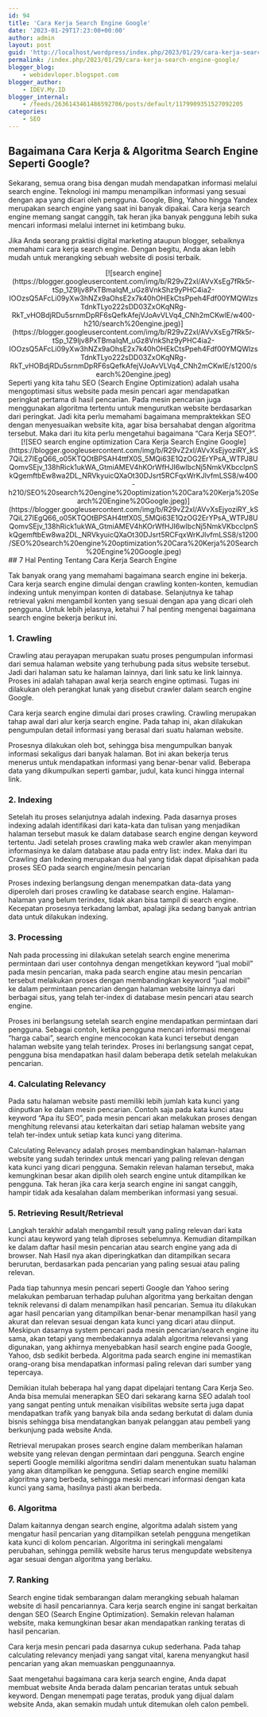 ```yaml
---
id: 94
title: 'Cara Kerja Search Engine Google'
date: '2023-01-29T17:23:00+00:00'
author: admin
layout: post
guid: 'http://localhost/wordpress/index.php/2023/01/29/cara-kerja-search-engine-google/'
permalink: /index.php/2023/01/29/cara-kerja-search-engine-google/
blogger_blog:
    - webidevloper.blogspot.com
blogger_author:
    - IDEV.My.ID
blogger_internal:
    - /feeds/2636143461486592706/posts/default/1179909351527092205
categories:
    - SEO
---
```


##  Bagaimana Cara Kerja &amp; Algoritma Search Engine Seperti Google?

Sekarang, semua orang bisa dengan mudah mendapatkan informasi melalui search engine. Teknologi ini mampu menampilkan informasi yang sesuai dengan apa yang dicari oleh pengguna. Google, Bing, Yahoo hingga Yandex merupakan search engine yang saat ini banyak dipakai. Cara kerja search engine memang sangat canggih, tak heran jika banyak pengguna lebih suka mencari informasi melalui internet ini ketimbang buku.

Jika Anda seorang praktisi digital marketing ataupun blogger, sebaiknya memahami cara kerja search engine. Dengan begitu, Anda akan lebih mudah untuk merangking sebuah website di posisi terbaik.

<div style="clear: both; text-align: center;">[![search engine](https://blogger.googleusercontent.com/img/b/R29vZ2xl/AVvXsEg7fRk5r-tSp_1Z9Ijv8PxTBmaIqM_uGz8VnkShz9yPHC4ia2-IOOzsQ5AFcLi09yXw3hNZx9aOhsE2x7k40hOHEkCtsPpeh4Fdf00YMQWlzsTdnkTLyo222sDD03ZxOKqNRg-RkT_vHOBdjRDu5srnmDpRF6sQefkAfejVJoAvVLVq4_CNh2mCKwlE/w400-h210/search%20engine.jpeg)](https://blogger.googleusercontent.com/img/b/R29vZ2xl/AVvXsEg7fRk5r-tSp_1Z9Ijv8PxTBmaIqM_uGz8VnkShz9yPHC4ia2-IOOzsQ5AFcLi09yXw3hNZx9aOhsE2x7k40hOHEkCtsPpeh4Fdf00YMQWlzsTdnkTLyo222sDD03ZxOKqNRg-RkT_vHOBdjRDu5srnmDpRF6sQefkAfejVJoAvVLVq4_CNh2mCKwlE/s1200/search%20engine.jpeg)</div>Seperti yang kita tahu SEO (Search Engine Optimization) adalah usaha mengoptimasi situs website pada mesin pencari agar mendapatkan peringkat pertama di hasil pencarian. Pada mesin pencarian juga menggunakan algoritma tertentu untuk mengurutkan website berdasarkan dari peringkat. Jadi kita perlu memahami bagaimana mempraktekkan SEO dengan menyesuaikan website kita, agar bisa bersahabat dengan algoritma tersebut. Maka dari itu kita perlu mengetahui bagaimana “Cara Kerja SEO?”.

<div style="clear: both; text-align: center;">[![SEO search engine optimization Cara Kerja Search Engine Google](https://blogger.googleusercontent.com/img/b/R29vZ2xl/AVvXsEjyoziRY_kS7QiL27IEgQ66_o05KTQOtBPSAH4ttfX0S_5MQi63E1QzOG2ErYPsA_WTPJ8UQomvSEjv_138hRick1ukWA_GtmiAMEV4hKOrWfHJI6wIbcNj5NmkVKbcclpnSkQgemftbEw8wa2DL_NRVkyuicQXaOt30DJsrt5RCFqxWrKJlvfmLSS8/w400-h210/SEO%20search%20engine%20optimization%20Cara%20Kerja%20Search%20Engine%20Google.jpeg)](https://blogger.googleusercontent.com/img/b/R29vZ2xl/AVvXsEjyoziRY_kS7QiL27IEgQ66_o05KTQOtBPSAH4ttfX0S_5MQi63E1QzOG2ErYPsA_WTPJ8UQomvSEjv_138hRick1ukWA_GtmiAMEV4hKOrWfHJI6wIbcNj5NmkVKbcclpnSkQgemftbEw8wa2DL_NRVkyuicQXaOt30DJsrt5RCFqxWrKJlvfmLSS8/s1200/SEO%20search%20engine%20optimization%20Cara%20Kerja%20Search%20Engine%20Google.jpeg)</div>## 7 Hal Penting Tentang Cara Kerja Search Engine

Tak banyak orang yang memahami bagaimana search engine ini bekerja. Cara kerja search engine dimulai dengan crawling konten-konten, kemudian indexing untuk menyimpan konten di database. Selanjutnya ke tahap retrieval yakni mengambil konten yang sesuai dengan apa yang dicari oleh pengguna. Untuk lebih jelasnya, ketahui 7 hal penting mengenai bagaimana search engine bekerja berikut ini.

### 1. Crawling

Crawling atau perayapan merupakan suatu proses pengumpulan informasi dari semua halaman website yang terhubung pada situs website tersebut. Jadi dari halaman satu ke halaman lainnya, dari link satu ke link lainnya. Proses ini adalah tahapan awal kerja search engine optimasi. Tugas ini dilakukan oleh perangkat lunak yang disebut crawler dalam search engine Google.

Cara kerja search engine dimulai dari proses crawling. Crawling merupakan tahap awal dari alur kerja search engine. Pada tahap ini, akan dilakukan pengumpulan detail informasi yang berasal dari suatu halaman website.

Prosesnya dilakukan oleh bot, sehingga bisa mengumpulkan banyak informasi sekaligus dari banyak halaman. Bot ini akan bekerja terus menerus untuk mendapatkan informasi yang benar-benar valid. Beberapa data yang dikumpulkan seperti gambar, judul, kata kunci hingga internal link.

### 2. Indexing

Setelah itu proses selanjutnya adalah indexing. Pada dasarnya proses indexing adalah identifikasi dari kata-kata dan tulisan yang menjadikan halaman tersebut masuk ke dalam database search engine dengan keyword tertentu. Jadi setelah proses crawling maka web crawler akan menyimpan informasinya ke dalam database atau pada entry list: index. Maka dari itu Crawling dan Indexing merupakan dua hal yang tidak dapat dipisahkan pada proses SEO pada search engine/mesin pencarian

Proses indexing berlangsung dengan menempatkan data-data yang diperoleh dari proses crawling ke database search engine. Halaman-halaman yang belum terindex, tidak akan bisa tampil di search engine. Kecepatan prosesnya terkadang lambat, apalagi jika sedang banyak antrian data untuk dilakukan indexing.

### 3. Processing

Nah pada processing ini dilakukan setelah search engine menerima permintaan dari user contohnya dengan mengetikkan keyword “jual mobil” pada mesin pencarian, maka pada search engine atau mesin pencarian tersebut melakukan proses dengan membandingkan keyword “jual mobil” ke dalam permintaan pencarian dengan halaman website lainnya dari berbagai situs, yang telah ter-index di database mesin pencari atau search engine.

Proses ini berlangsung setelah search engine mendapatkan permintaan dari pengguna. Sebagai contoh, ketika pengguna mencari informasi mengenai “harga cabai”, search engine mencocokan kata kunci tersebut dengan halaman website yang telah terindex. Proses ini berlangsung sangat cepat, pengguna bisa mendapatkan hasil dalam beberapa detik setelah melakukan pencarian.

### 4. Calculating Relevancy

Pada satu halaman website pasti memiliki lebih jumlah kata kunci yang diinputkan ke dalam mesin pencarian. Contoh saja pada kata kunci atau keyword “Apa itu SEO”, pada mesin pencari akan melakukan proses dengan menghitung relevansi atau keterkaitan dari setiap halaman website yang telah ter-index untuk setiap kata kunci yang diterima.

Calculating Relevancy adalah proses membandingkan halaman-halaman website yang sudah terindex untuk mencari yang paling relevan dengan kata kunci yang dicari pengguna. Semakin relevan halaman tersebut, maka kemungkinan besar akan dipilih oleh search engine untuk ditampilkan ke pengguna. Tak heran jika cara kerja search engine ini sangat canggih, hampir tidak ada kesalahan dalam memberikan informasi yang sesuai.

### 5. Retrieving Result/Retrieval

Langkah terakhir adalah mengambil result yang paling relevan dari kata kunci atau keyword yang telah diproses sebelumnya. Kemudian ditampilkan ke dalam daftar hasil mesin pencarian atau search engine yang ada di browser. Nah Hasil nya akan diperingkatkan dan ditampilkan secara berurutan, berdasarkan pada pencarian yang paling sesuai atau paling relevan.

Pada tiap tahunnya mesin pencari seperti Google dan Yahoo sering melakukan pembaruan terhadap puluhan algoritma yang berkaitan dengan teknik relevansi di dalam menampilkan hasil pencarian. Semua itu dilakukan agar hasil pencarian yang ditampilkan benar-benar menampilkan hasil yang akurat dan relevan sesuai dengan kata kunci yang dicari atau diinput. Meskipun dasarnya system pencari pada mesin pencarian/search engine itu sama, akan tetapi yang membedakannya adalah algoritma relevansi yang digunakan, yang akhirnya menyebabkan hasil search engine pada Google, Yahoo, dsb sedikit berbeda. Algoritma pada search engine ini memastikan orang-orang bisa mendapatkan informasi paling relevan dari sumber yang tepercaya.

Demikian itulah beberapa hal yang dapat dipelajari tentang Cara Kerja Seo. Anda bisa memulai menerapkan SEO dari sekarang karna SEO adalah tool yang sangat penting untuk menaikan visibilitas website serta juga dapat mendapatkan trafik yang banyak bila anda sedang berkutat di dalam dunia bisnis sehingga bisa mendatangkan banyak pelanggan atau pembeli yang berkunjung pada website Anda.

Retrieval merupakan proses search engine dalam memberikan halaman website yang relevan dengan permintaan dari pengguna. Search engine seperti Google memiliki algoritma sendiri dalam menentukan suatu halaman yang akan ditampilkan ke pengguna. Setiap search engine memiliki algoritma yang berbeda, sehingga meski mencari informasi dengan kata kunci yang sama, hasilnya pasti akan berbeda.

### 6. Algoritma

Dalam kaitannya dengan search engine, algoritma adalah sistem yang mengatur hasil pencarian yang ditampilkan setelah pengguna mengetikan kata kunci di kolom pencarian. Algoritma ini seringkali mengalami perubahan, sehingga pemilik website harus terus mengupdate websitenya agar sesuai dengan algoritma yang berlaku.

### 7. Ranking

Search engine tidak sembarangan dalam merangking sebuah halaman website di hasil pencariannya. Cara kerja search engine ini sangat berkaitan dengan SEO (Search Engine Optimization). Semakin relevan halaman website, maka kemungkinan besar akan mendapatkan ranking teratas di hasil pencarian.

Cara kerja mesin pencari pada dasarnya cukup sederhana. Pada tahap calculating relevancy menjadi yang sangat vital, karena menyangkut hasil pencarian yang akan memuaskan penggunaannya.

Saat mengetahui bagaimana cara kerja search engine, Anda dapat membuat website Anda berada dalam pencarian teratas untuk sebuah keyword. Dengan menempati page teratas, produk yang dijual dalam website Anda, akan semakin mudah untuk ditemukan oleh calon pembeli.